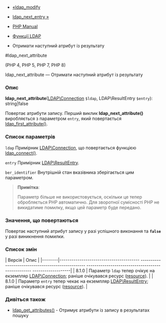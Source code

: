 - [«ldap_modify](function.ldap-modify.md)
- [ldap_next_entry »](function.ldap-next-entry.md)

- [PHP Manual](index.md)
- [Функції LDAP](ref.ldap.md)
- Отримати наступний атрибут із результату

#ldap_next_attribute

(PHP 4, PHP 5, PHP 7, PHP 8)

ldap_next_attribute — Отримати наступний атрибут із результату

### Опис

**ldap_next_attribute**([LDAP\Connection](class.ldap-connection.md)
`$ldap`, LDAP\ResultEntry `$entry`): string\|false

Повертає атрибути запису. Перший виклик **ldap_next_attribute()**
виробляється з параметром `entry`, який повертається
[ldap_first_attribute()](function.ldap-first-attribute.md).

### Список параметрів

`ldap`
Примірник [LDAP\Connection](class.ldap-connection.md), що повертається
функцією [ldap_connect()](function.ldap-connect.md).

`entry`
Примірник [LDAP\ResultEntry](class.ldap-result-entry.md).

`ber_identifier`
Внутрішній стан вказівника зберігається цим параметром.

> **Примітка**:
>
> Параметр більше не використовується, оскільки це тепер обробляється
> PHP автоматично. Для зворотної сумісності PHP не викидатиме
> помилку, якщо цей параметр буде передано.

### Значення, що повертаються

Повертає наступний атрибут запису у разі успішного виконання та
**`false`** у разі виникнення помилки.

### Список змін

| Версія | Опис |
|--------|---------------------------------------- -------------------------------------------------- -------------------------------------------------- -------------------|
| 8.1.0 | Параметр `ldap` тепер очікує на екземпляр [LDAP\Connection](class.ldap-connection.md); раніше очікувався ресурс ([resource](language.types.resource.md)). |
| 8.1.0 | Параметр `entry` тепер чекає на екземпляр [LDAP\ResultEntry](class.ldap-result-entry.md); раніше очікувався ресурс ([resource](language.types.resource.md)). |

### Дивіться також

- [ldap_get_attributes()](function.ldap-get-attributes.md) -
Отримує атрибути із запису в результатах пошуку
